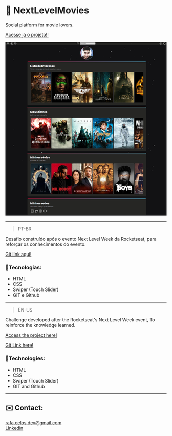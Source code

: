 # 🎥 NextLevelMovies
<p>Social platform for movie lovers.</p>

<a targe="_blank" href="https://rafacelos.github.io/NextLevelMovies/"> Acesse já o projeto!!</a>

![preview](./.github/preview.png)

--------------------
> PT-BR
<p>Desafio construído após o evento Next Level Week da Rocketseat, para reforçar os conhecimentos do evento.</p>

[Git link aqui!](https://github.com/rafacelos/NextLevelMovies/)

### 🦾Tecnologias:
- HTML
- CSS
- Swiper (Touch Slider)
- GIT e Github

------------------

> EN-US
<p>Challenge developed after the Rocketseat's Next Level Week event, To reinforce the knowledge learned.</p>

<a targe="_blank" href="https://rafacelos.github.io/NextLevelMovies/"> Access the project here!</a>

[Git Link here!](https://github.com/rafacelos/NextLevelMovies/)

### 🦾Technologies:
- HTML
- CSS
- Swiper (Touch Slider)
- GIT and Github
------------------

## ✉️ Contact:
<rafa.celos.dev@gmail.com></br>
<a target="_blank" href="https://www.linkedin.com/in/rafaeloliveiradev"> Linkedin </a>
